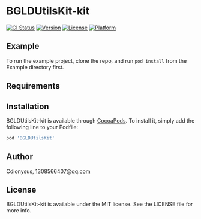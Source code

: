 # BGLDUtilsKit-kit

[![CI Status](https://img.shields.io/travis/Cdionysus/BGLDUtilsKit-kit.svg?style=flat)](https://travis-ci.org/Cdionysus/BGLDUtilsKit-kit)
[![Version](https://img.shields.io/cocoapods/v/BGLDUtilsKit-kit.svg?style=flat)](https://cocoapods.org/pods/BGLDUtilsKit-kit)
[![License](https://img.shields.io/cocoapods/l/BGLDUtilsKit-kit.svg?style=flat)](https://cocoapods.org/pods/BGLDUtilsKit-kit)
[![Platform](https://img.shields.io/cocoapods/p/BGLDUtilsKit-kit.svg?style=flat)](https://cocoapods.org/pods/BGLDUtilsKit-kit)

## Example

To run the example project, clone the repo, and run `pod install` from the Example directory first.

## Requirements

## Installation

BGLDUtilsKit-kit is available through [CocoaPods](https://cocoapods.org). To install
it, simply add the following line to your Podfile:

```ruby
pod 'BGLDUtilsKit'
```

## Author

Cdionysus, 1308566407@qq.com

## License

BGLDUtilsKit-kit is available under the MIT license. See the LICENSE file for more info.
